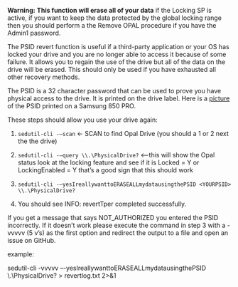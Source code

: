**Warning:**
**This function will erase all of your data** if the Locking SP is active, if you want to keep the data protected by the global locking range then you should perform a the Remove OPAL procedure if you have the Admin1 password.

The PSID revert function is useful if a third-party application or your OS has locked your drive and you are no longer able to access it because of some failure.  It allows you to regain the use of the drive but all of the data on the drive will be erased.  This should only be used if you have exhausted all other recovery methods.

The PSID is a 32 character password that can be used to prove you have physical access to the drive.  It is printed on the drive label.  Here is a [picture](http://www.tweaktown.com/image.php?image=imagescdn.tweaktown.com/content/6/7/6714_10_samsung_850_pro_256gb_ssd_review_full.jpg) of the PSID printed on a Samsung 850 PRO.

 

These steps should allow you use your drive again:

1. `sedutil-cli -–scan` <- SCAN to find Opal Drive (you should a 1 or 2 next the the drive)
2. `sedutil-cli -–query \\.\PhysicalDrive?` <–this will show the Opal status
         look at the locking  feature and see if it is Locked = Y  or LockingEnabled = Y
         that’s a good sign that this should work

3. `sedutil-cli -–yesIreallywanttoERASEALLmydatausingthePSID <YOURPSID> \\.\PhysicalDrive?`
4. You should see INFO: revertTper completed successfully.

If you get a message that says NOT_AUTHORIZED you entered the PSID incorrectly.
If it doesn’t work please execute the command in step 3 with a -vvvvv (5 v’s) as the first option and
redirect the output to a file and open an issue on GitHub.

example:

sedutil-cli -vvvvv –-yesIreallywanttoERASEALLmydatausingthePSID <YOURPSID> \\.\PhysicalDrive? > revertlog.txt 2>&1
